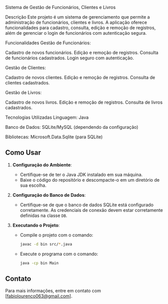 Sistema de Gestão de Funcionários, Clientes e Livros

Descrição
Este projeto é um sistema de gerenciamento que permite a administração de funcionários, clientes e livros. A aplicação oferece funcionalidades para cadastro, consulta, edição e remoção de registros, além de gerenciar o login de funcionários com autenticação segura.

Funcionalidades
Gestão de Funcionários:

Cadastro de novos funcionários.
Edição e remoção de registros.
Consulta de funcionários cadastrados.
Login seguro com autenticação.


Gestão de Clientes:

Cadastro de novos clientes.
Edição e remoção de registros.
Consulta de clientes cadastrados.


Gestão de Livros:

Cadastro de novos livros.
Edição e remoção de registros.
Consulta de livros cadastrados.


Tecnologias Utilizadas
Linguagem: Java

Banco de Dados: SQLite/MySQL (dependendo da configuração)

Bibliotecas:
Microsoft.Data.Sqlite (para SQLite)

## Como Usar

1. **Configuração do Ambiente**:
   - Certifique-se de ter o Java JDK instalado em sua máquina.
   - Baixe o código do repositório e descompacte-o em um diretório de sua escolha.

2. **Configuração do Banco de Dados**:
   - Certifique-se de que o banco de dados SQLite está configurado corretamente. As credenciais de conexão devem estar corretamente definidas na classe `DB`.

3. **Executando o Projeto**:
   - Compile o projeto com o comando:
     ```bash
     javac -d bin src/*.java
     ```
   - Execute o programa com o comando:
     ```bash
     java -cp bin Main
     ```

## Contato

Para mais informações, entre em contato com [fabiolourenco063@gmail.com].

